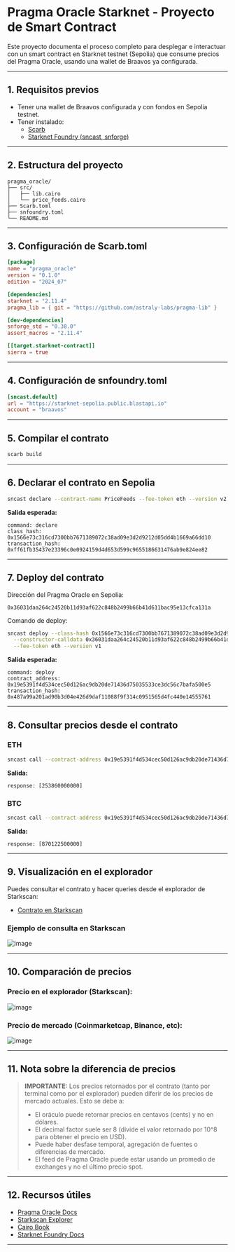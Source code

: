 # Pragma Oracle Starknet - Proyecto de Smart Contract

Este proyecto documenta el proceso completo para desplegar e interactuar con un smart contract en Starknet testnet (Sepolia) que consume precios del Pragma Oracle, usando una wallet de Braavos ya configurada.

---

## 1. Requisitos previos

- Tener una wallet de Braavos configurada y con fondos en Sepolia testnet.
- Tener instalado:
  - [Scarb](https://docs.swmansion.com/scarb/)
  - [Starknet Foundry (sncast, snforge)](https://foundry-rs.github.io/starknet-foundry/)

---

## 2. Estructura del proyecto

```
pragma_oracle/
├── src/
│   ├── lib.cairo
│   └── price_feeds.cairo
├── Scarb.toml
├── snfoundry.toml
└── README.md
```

---

## 3. Configuración de Scarb.toml

```toml
[package]
name = "pragma_oracle"
version = "0.1.0"
edition = "2024_07"

[dependencies]
starknet = "2.11.4"
pragma_lib = { git = "https://github.com/astraly-labs/pragma-lib" }

[dev-dependencies]
snforge_std = "0.38.0"
assert_macros = "2.11.4"

[[target.starknet-contract]]
sierra = true
```

---

## 4. Configuración de snfoundry.toml

```toml
[sncast.default]
url = "https://starknet-sepolia.public.blastapi.io"
account = "braavos"
```

---

## 5. Compilar el contrato

```sh
scarb build
```

---

## 6. Declarar el contrato en Sepolia

```sh
sncast declare --contract-name PriceFeeds --fee-token eth --version v2
```

**Salida esperada:**

```
command: declare
class_hash: 0x1566e73c316cd7300bb7671389072c38ad09e3d2d9212d05dd4b1669a66dd10
transaction_hash: 0xff61fb35437e23396c0e0924159d4d653d599c9655186631476ab9e824ee82
```

---

## 7. Deploy del contrato

Dirección del Pragma Oracle en Sepolia:

```
0x36031daa264c24520b11d93af622c848b2499b66b41d611bac95e13cfca131a
```

Comando de deploy:

```sh
sncast deploy --class-hash 0x1566e73c316cd7300bb7671389072c38ad09e3d2d9212d05dd4b1669a66dd10 \
  --constructor-calldata 0x36031daa264c24520b11d93af622c848b2499b66b41d611bac95e13cfca131a \
  --fee-token eth --version v1
```

**Salida esperada:**

```
command: deploy
contract_address: 0x19e5391f4d534cec50d126ac9db20de71436d75035533ce3dc56c7bafa500e5
transaction_hash: 0x487a99a201ad90b3d04e426d9daf11088f9f314c0951565d4fc440e14555761
```

---

## 8. Consultar precios desde el contrato

### ETH

```sh
sncast call --contract-address 0x19e5391f4d534cec50d126ac9db20de71436d75035533ce3dc56c7bafa500e5 --function get_eth_price
```

**Salida:**

```
response: [253860000000]
```

### BTC

```sh
sncast call --contract-address 0x19e5391f4d534cec50d126ac9db20de71436d75035533ce3dc56c7bafa500e5 --function get_btc_price
```

**Salida:**

```
response: [870122500000]
```

---

## 9. Visualización en el explorador

Puedes consultar el contrato y hacer queries desde el explorador de Starkscan:

- [Contrato en Starkscan](https://sepolia.starkscan.co/contract/0x19e5391f4d534cec50d126ac9db20de71436d75035533ce3dc56c7bafa500e5)

### Ejemplo de consulta en Starkscan

![image](https://github.com/user-attachments/assets/58fde905-6c77-401f-b445-297c5a45b3b4)

---

## 10. Comparación de precios

### Precio en el explorador (Starkscan):

![image](https://github.com/user-attachments/assets/fce4d1ac-a9e2-4065-8f28-2b7db2a1afd4)

### Precio de mercado (Coinmarketcap, Binance, etc):

![image](https://github.com/user-attachments/assets/5ca98ad1-cc14-4b65-bfa1-b5430df27f53)


---

## 11. Nota sobre la diferencia de precios

> **IMPORTANTE:**
> Los precios retornados por el contrato (tanto por terminal como por el explorador) pueden diferir de los precios de mercado actuales. Esto se debe a:
>
> - El oráculo puede retornar precios en centavos (cents) y no en dólares.
> - El decimal factor suele ser 8 (divide el valor retornado por 10^8 para obtener el precio en USD).
> - Puede haber desfase temporal, agregación de fuentes o diferencias de mercado.
> - El feed de Pragma Oracle puede estar usando un promedio de exchanges y no el último precio spot.

---

## 12. Recursos útiles

- [Pragma Oracle Docs](https://docs.pragma.build/starknet/quickstart)
- [Starkscan Explorer](https://sepolia.starkscan.co/)
- [Cairo Book](https://book.cairo-lang.org/)
- [Starknet Foundry Docs](https://foundry-rs.github.io/starknet-foundry/)

---
